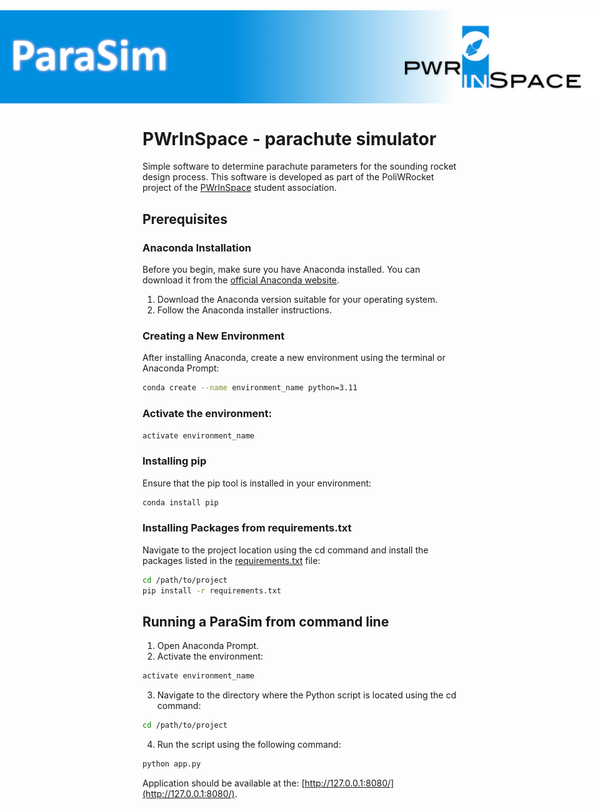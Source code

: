 <div style="display: flex; justify-content: center; width: 100%; margin-bottom: 15px"><img src="assets/header.png" style="max-width: 1000px"></div>

# PWrInSpace - parachute simulator

Simple software to determine parachute parameters for the sounding rocket design process.
This software is developed as part of the PoliWRocket project of the [PWrInSpace](https://pwrinspace.pwr.edu.pl/) student association.

## Prerequisites

### Anaconda Installation

Before you begin, make sure you have Anaconda installed. You can download it from the [official Anaconda website](https://www.anaconda.com/products/distribution).

1. Download the Anaconda version suitable for your operating system.
2. Follow the Anaconda installer instructions.

### Creating a New Environment

After installing Anaconda, create a new environment using the terminal or Anaconda Prompt:

```bash
conda create --name environment_name python=3.11
```

### Activate the environment:

```bash
activate environment_name
```

### Installing pip

Ensure that the pip tool is installed in your environment:

```bash
conda install pip
```

### Installing Packages from requirements.txt

Navigate to the project location using the cd command and install the packages listed in the [requirements.txt](requirements.txt) file:

```bash
cd /path/to/project
pip install -r requirements.txt
```

## Running a ParaSim from command line

1. Open Anaconda Prompt.
2. Activate the environment:

```bash
activate environment_name
```

3. Navigate to the directory where the Python script is located using the cd command:

```bash
cd /path/to/project
```

4. Run the script using the following command:

```bash
python app.py
```

Application should be available at the: [http://127.0.0.1:8080/](http://127.0.0.1:8080/).